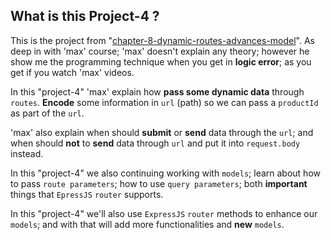 ## What is this Project-4 ?

This is the project from
"[chapter-8-dynamic-routes-advances-model](./../chapter-8-dynamic-routes-advances-model)".
As deep in with 'max' course; 'max' doesn't explain any theory; however he show
me the programming technique when you get in **logic error**; as you get if you
watch 'max' videos.

In this "project-4" 'max' explain how **pass some dynamic data** through
`routes`. **Encode** some information in `url` (path) so we can pass
a `productId` as part of  the `url`.

'max' also explain when should **submit** or **send** data through the `url`;
and when should **not** to **send** data through `url` and put it into
`request.body` instead.

In this "project-4" we also continuing working with `models`; learn about how to
pass `route parameters`; how to use `query parameters`; both **important**
things that `EpressJS` `router` supports.

In this "project-4" we'll also use `ExpressJS` `router` methods to enhance our
`models`; and with that will add more functionalities and  **new** `models`.
